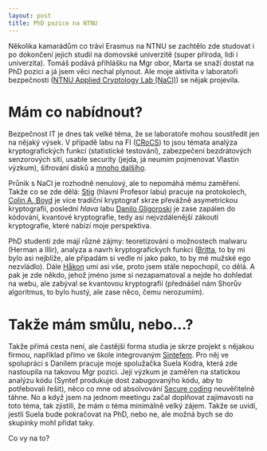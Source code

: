 ```yaml
---
layout: post
title: PhD pozice na NTNU
---
```


Několika kamarádům co tráví Erasmus na NTNU se zachtělo zde studovat i po dokončení jejich studií na domovské univerzitě (super příroda, lidi i univerzita). Tomáš podává přihlášku na Mgr obor, Marta se snaží dostat na PhD pozici a já jsem věci nechal plynout. Ale moje aktivita v laboratoři bezpečnosti ([NTNU Applied Cryptology Lab (NaCl)](http://www.item.ntnu.no/research/nacl/start)) se nějak projevila.

# Mám co nabídnout?

Bezpečnost IT je dnes tak velké téma, že se laboratoře mohou soustředit jen na nějaký výsek. V případě labu na FI ([CRoCS](https://www.fi.muni.cz/research/crocs/)) to jsou témata analýza kryptografických funkcí (statistické testování), zabezpečení bezdrátových senzorových sítí, usable security (jejda, já neumím pojmenovat Vlastin výzkum), šifrování disků a [mnoho dalšího](https://www.fi.muni.cz/research/crocs/).

Průnik s NaCl je rozhodně nenulový, ale to nepomáhá mému zaměření. Takže co se zde dělá: [Stig](https://www.ntnu.edu/employees/sfm) (hlavní Profesor labu) pracuje na protokolech, [Colin A. Boyd](https://www.ntnu.edu/employees/colinab) je více tradiční kryptograf skrze převážně asymetrickou kryptografii, poslední *hlava* labu [Danilo Gligoroski](https://www.ntnu.edu/employees/danilog) je zase zapálen do kódování, kvantové kryptografie, tedy asi nejvzdálenější zákoutí kryptografie, které nabízí moje perspektiva.

PhD studenti zde mají různé zájmy: teoretizování o možnostech malwaru (Herman a Illir), analyza a navrh kryptografickych funkci ([Britta](https://www.ntnu.edu/employees/britthal), to by mi bylo asi nejblíže, ale připadám si vedle ní jako pako, to by mé mužské ego nezvládlo). Dále [Håkon](https://www.ntnu.edu/employees/hakoja) umí asi vše, proto jsem stále nepochopil, co dělá. A pak je zde někdo, jehož jméno jsme si nezapamatoval a nejde ho dohledat na webu, ale zabýval se kvantovou kryptografií (přednášel nám Shorův algoritmus, to bylo hustý, ale zase něco, čemu nerozumím).

# Takže mám smůlu, nebo...?

Takže přímá cesta není, ale častější forma studia je skrze projekt s nějakou firmou, například přímo ve škole integrovaným [Sintefem](http://www.sintef.no/). Pro něj ve spolupráci s Danilem pracuje moje spolužačka Suela Kodra, která zde nastoupila na takovou Mgr pozici. Její výzkum je zaměřen na statickou analýzu kódu (Syntef produkuje dost zabugovanýho kódu, aby to potřebovali řešit), něco co mne od absolvování [Secure coding](https://is.muni.cz/predmet/fi/podzim2013/PA193) neuvěřitelně táhne. No a když jsem na jednom meetingu začal doplňovat zajímavosti na toto téma, tak zjistili, že mám o téma minimálně velký zájem. Takže se uvidí, jestli Suela bude pokračovat na PhD, nebo ne, ale možná bych se do skupinky mohl přidat taky.

Co vy na to?

